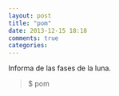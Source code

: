 ```yaml
---
layout: post
title: "pom"
date: 2013-12-15 18:18
comments: true
categories: 
---
```

Informa de las fases de la luna.

>$ pom

